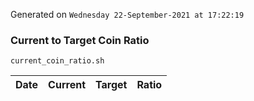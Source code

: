 Generated on `Wednesday 22-September-2021 at 17:22:19`

### Current to Target Coin Ratio
`current_coin_ratio.sh`

Date|Current|Target|Ratio
---|---|---|---
